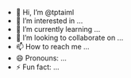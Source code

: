 - 👋 Hi, I’m @tptaiml
- 👀 I’m interested in ...
- 🌱 I’m currently learning ...
- 💞️ I’m looking to collaborate on ...
- 📫 How to reach me ...
- 😄 Pronouns: ...
- ⚡ Fun fact: ...

<!---
tptaiml/tptaiml is a ✨ special ✨ repository because its `README.md` (this file) appears on your GitHub profile.
You can click the Preview link to take a look at your changes.
--->

